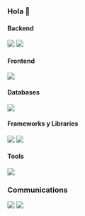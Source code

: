 ### Hola 👋


#### Backend


![](https://img.shields.io/badge/Code-Php-informational?style=flat&logo=php&logoColor=white&color=2bbc8a)
![](https://img.shields.io/badge/Code-C++-informational?style=flat&logo=c&logoColor=white&color=2bbc8a)

#### Frontend
![](https://img.shields.io/badge/Code-Js-informational?style=flat&logo=javascript&logoColor=white&color=2bbc8a)



#### Databases

![](https://img.shields.io/badge/DB-PostgreSQL-informational?style=flat&logo=postgresql&logoColor=white&color=2bbc8a)


#### Frameworks y Libraries

![](https://img.shields.io/badge/Framework-Laravel-informational?style=flat&logo=laravel&logoColor=white&color=2bbc8a)
![](https://img.shields.io/badge/Library-Jquery-informational?style=flat&logo=jquery&logoColor=white&color=2bbc8a)


#### Tools

![](https://img.shields.io/badge/Tools-Composer-informational?style=flat&logo=composer&logoColor=white&color=2bbc8a)

### Communications

![](https://img.shields.io/badge/Comunnications-Slack-informational?style=flat&logo=slack&logoColor=white&color=2bbc8a)
![](https://img.shields.io/badge/Comunnications-Telegram-informational?style=flat&logo=telegram&logoColor=white&color=2bbc8a)




